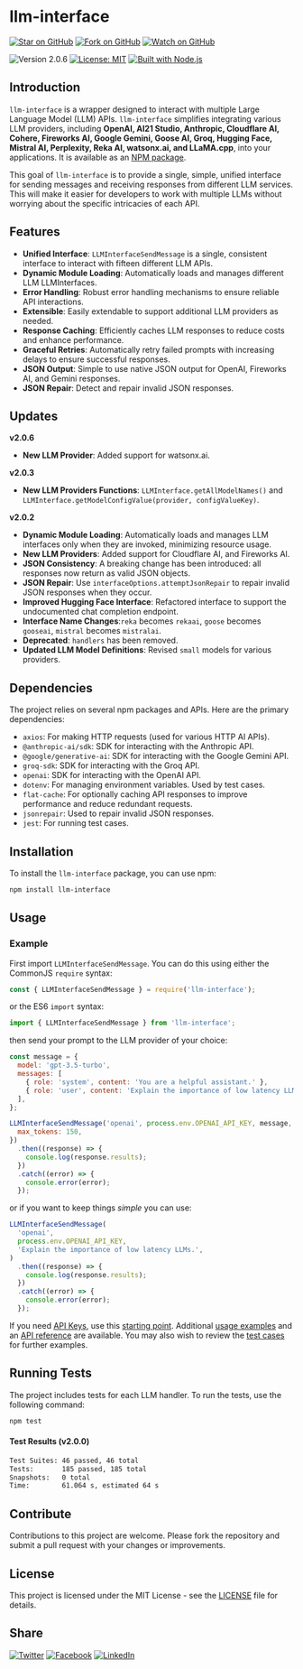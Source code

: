 # llm-interface

[![Star on GitHub](https://img.shields.io/github/stars/samestrin/llm-interface?style=social)](https://github.com/samestrin/llm-interface/stargazers) [![Fork on GitHub](https://img.shields.io/github/forks/samestrin/llm-interface?style=social)](https://github.com/samestrin/llm-interface/network/members) [![Watch on GitHub](https://img.shields.io/github/watchers/samestrin/llm-interface?style=social)](https://github.com/samestrin/llm-interface/watchers)

![Version 2.0.6](https://img.shields.io/badge/Version-2.0.6-blue) [![License: MIT](https://img.shields.io/badge/License-MIT-yellow.svg)](https://opensource.org/licenses/MIT) [![Built with Node.js](https://img.shields.io/badge/Built%20with-Node.js-green)](https://nodejs.org/)

## Introduction

`llm-interface` is a wrapper designed to interact with multiple Large Language Model (LLM) APIs. `llm-interface` simplifies integrating various LLM providers, including **OpenAI, AI21 Studio, Anthropic, Cloudflare AI, Cohere, Fireworks AI, Google Gemini, Goose AI, Groq, Hugging Face, Mistral AI, Perplexity, Reka AI, watsonx.ai, and LLaMA.cpp**, into your applications. It is available as an [NPM package](https://www.npmjs.com/package/llm-interface).

This goal of `llm-interface` is to provide a single, simple, unified interface for sending messages and receiving responses from different LLM services. This will make it easier for developers to work with multiple LLMs without worrying about the specific intricacies of each API.

## Features

- **Unified Interface**: `LLMInterfaceSendMessage` is a single, consistent interface to interact with fifteen different LLM APIs.
- **Dynamic Module Loading**: Automatically loads and manages different LLM LLMInterfaces.
- **Error Handling**: Robust error handling mechanisms to ensure reliable API interactions.
- **Extensible**: Easily extendable to support additional LLM providers as needed.
- **Response Caching**: Efficiently caches LLM responses to reduce costs and enhance performance.
- **Graceful Retries**: Automatically retry failed prompts with increasing delays to ensure successful responses.
- **JSON Output**: Simple to use native JSON output for OpenAI, Fireworks AI, and Gemini responses.
- **JSON Repair**: Detect and repair invalid JSON responses.

## Updates

**v2.0.6**

- **New LLM Provider**: Added support for watsonx.ai.

**v2.0.3**

- **New LLM Providers Functions**: `LLMInterface.getAllModelNames()` and `LLMInterface.getModelConfigValue(provider, configValueKey)`.

**v2.0.2**

- **Dynamic Module Loading**: Automatically loads and manages LLM interfaces only when they are invoked, minimizing resource usage.
- **New LLM Providers**: Added support for Cloudflare AI, and Fireworks AI.
- **JSON Consistency**: A breaking change has been introduced: all responses now return as valid JSON objects.
- **JSON Repair**: Use `interfaceOptions.attemptJsonRepair` to repair invalid JSON responses when they occur.
- **Improved Hugging Face Interface**: Refactored interface to support the undocumented chat completion endpoint.
- **Interface Name Changes**:`reka` becomes `rekaai`, `goose` becomes `gooseai`, `mistral` becomes `mistralai`.
- **Deprecated**: `handlers` has been removed.
- **Updated LLM Model Definitions**: Revised `small` models for various providers.

## Dependencies

The project relies on several npm packages and APIs. Here are the primary dependencies:

- `axios`: For making HTTP requests (used for various HTTP AI APIs).
- `@anthropic-ai/sdk`: SDK for interacting with the Anthropic API.
- `@google/generative-ai`: SDK for interacting with the Google Gemini API.
- `groq-sdk`: SDK for interacting with the Groq API.
- `openai`: SDK for interacting with the OpenAI API.
- `dotenv`: For managing environment variables. Used by test cases.
- `flat-cache`: For optionally caching API responses to improve performance and reduce redundant requests.
- `jsonrepair`: Used to repair invalid JSON responses.
- `jest`: For running test cases.

## Installation

To install the `llm-interface` package, you can use npm:

```bash
npm install llm-interface
```

## Usage

### Example

First import `LLMInterfaceSendMessage`. You can do this using either the CommonJS `require` syntax:

```javascript
const { LLMInterfaceSendMessage } = require('llm-interface');
```

or the ES6 `import` syntax:

```javascript
import { LLMInterfaceSendMessage } from 'llm-interface';
```

then send your prompt to the LLM provider of your choice:

```javascript
const message = {
  model: 'gpt-3.5-turbo',
  messages: [
    { role: 'system', content: 'You are a helpful assistant.' },
    { role: 'user', content: 'Explain the importance of low latency LLMs.' },
  ],
};

LLMInterfaceSendMessage('openai', process.env.OPENAI_API_KEY, message, {
  max_tokens: 150,
})
  .then((response) => {
    console.log(response.results);
  })
  .catch((error) => {
    console.error(error);
  });
```

or if you want to keep things _simple_ you can use:

```javascript
LLMInterfaceSendMessage(
  'openai',
  process.env.OPENAI_API_KEY,
  'Explain the importance of low latency LLMs.',
)
  .then((response) => {
    console.log(response.results);
  })
  .catch((error) => {
    console.error(error);
  });
```

If you need [API Keys](/docs/APIKEYS.md), use this [starting point](/docs/APIKEYS.md). Additional [usage examples](/docs/USAGE.md) and an [API reference](/docs/API.md) are available. You may also wish to review the [test cases](/test/) for further examples.

## Running Tests

The project includes tests for each LLM handler. To run the tests, use the following command:

```bash
npm test
```

#### Test Results (v2.0.0)

```bash
Test Suites: 46 passed, 46 total
Tests:       185 passed, 185 total
Snapshots:   0 total
Time:        61.064 s, estimated 64 s
```

## Contribute

Contributions to this project are welcome. Please fork the repository and submit a pull request with your changes or improvements.

## License

This project is licensed under the MIT License - see the [LICENSE](/LICENSE) file for details.

## Share

[![Twitter](https://img.shields.io/badge/X-Tweet-blue)](https://twitter.com/intent/tweet?text=Check%20out%20this%20awesome%20project!&url=https://github.com/samestrin/llm-interface) [![Facebook](https://img.shields.io/badge/Facebook-Share-blue)](https://www.facebook.com/sharer/sharer.php?u=https://github.com/samestrin/llm-interface) [![LinkedIn](https://img.shields.io/badge/LinkedIn-Share-blue)](https://www.linkedin.com/sharing/share-offsite/?url=https://github.com/samestrin/llm-interface)
